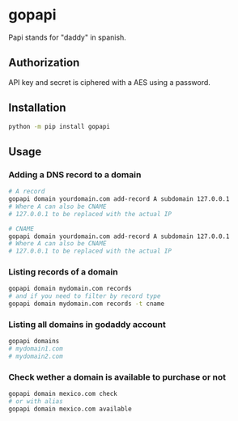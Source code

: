 # gopapi

Papi stands for "daddy" in spanish.

## Authorization
API key and secret is ciphered with a AES using a password.

## Installation
```bash
python -m pip install gopapi
```

## Usage

### Adding a DNS record to a domain
```bash
# A record
gopapi domain yourdomain.com add-record A subdomain 127.0.0.1
# Where A can also be CNAME
# 127.0.0.1 to be replaced with the actual IP

# CNAME
gopapi domain yourdomain.com add-record A subdomain 127.0.0.1
# Where A can also be CNAME
# 127.0.0.1 to be replaced with the actual IP
```
### Listing records of a domain
```bash
gopapi domain mydomain.com records
# and if you need to filter by record type
gopapi domain mydomain.com records -t cname
```

### Listing all domains in godaddy account
```bash
gopapi domains
# mydomain1.com
# mydomain2.com
```

### Check wether a domain is available to purchase or not
```bash
gopapi domain mexico.com check
# or with alias
gopapi domain mexico.com available
```
